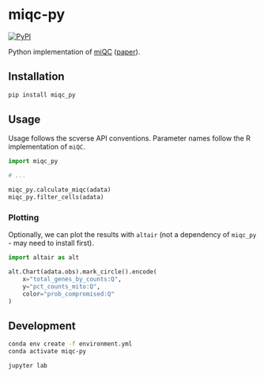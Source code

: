 # miqc-py

[![PyPI](https://img.shields.io/pypi/v/miqc_py)](https://pypi.org/project/miqc_py)

Python implementation of [miQC](https://github.com/greenelab/miQC) ([paper](https://doi.org/10.1371/journal.pcbi.1009290)).

## Installation

```sh
pip install miqc_py
```

## Usage

Usage follows the scverse API conventions.
Parameter names follow the R implementation of `miQC`.

```python
import miqc_py

# ...

miqc_py.calculate_miqc(adata)
miqc_py.filter_cells(adata)
```

### Plotting

Optionally, we can plot the results with `altair` (not a dependency of `miqc_py` - may need to install first).

```python
import altair as alt

alt.Chart(adata.obs).mark_circle().encode(
    x="total_genes_by_counts:Q",
    y="pct_counts_mito:Q",
    color="prob_compromised:Q"
)
```


## Development

```sh
conda env create -f environment.yml
conda activate miqc-py
```

```sh
jupyter lab
```
